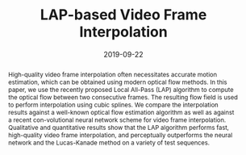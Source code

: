 ---
title: "LAP-based Video Frame Interpolation"
date: 2019-09-22
publishDate: 2019-09-22
authors: ["**Tejas Jayashankar**", "Pierre Moulin", "Thierry Blu", Chris Gilliam"]
publication_types: ["1"]
abstract: "High-quality video frame interpolation often necessitates accurate motion estimation, which can be obtained using modern optical flow methods. In this paper, we use the recently proposed Local All-Pass (LAP) algorithm to compute the optical flow between two consecutive frames. The resulting flow field is used to perform interpolation using cubic splines. We compare the interpolation results against a well-known optical flow estimation algorithm as well as against a recent con-volutional neural network scheme for video frame interpolation. Qualitative and quantitative results show that the LAP algorithm performs fast, high-quality video frame interpolation, and perceptually outperforms the neural network and the Lucas-Kanade method on a variety of test sequences."
featured: true
publication: "2019 IEEE International Conference on Image Processing (ICIP)"
links:
  - icon_pack: fas
    icon: scroll
    name: Paper
    url: 'https://ieeexplore.ieee.org/abstract/document/8803484'
---